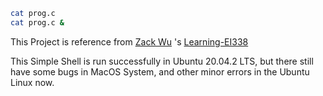 ```bash
cat prog.c
cat prog.c &
```

This Project is reference from [Zack Wu](https://github.com/keithnull) 's [Learning-EI338](https://github.com/forestLoop/Learning-EI338)

This Simple Shell is run successfully in Ubuntu 20.04.2 LTS, but there still have some bugs in MacOS System, and other minor errors in the Ubuntu Linux now.
